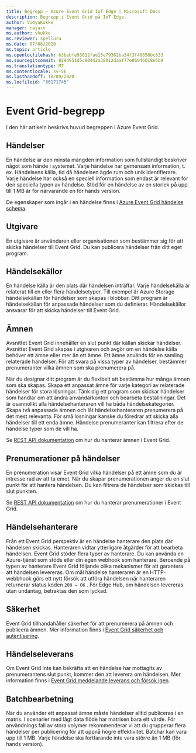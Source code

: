 ```yaml
---
title: Begrepp – Azure Event Grid IoT Edge | Microsoft Docs
description: Begrepp i Event Grid på IoT Edge.
author: VidyaKukke
manager: rajarv
ms.author: vkukke
ms.reviewer: spelluru
ms.date: 07/08/2020
ms.topic: article
ms.openlocfilehash: b3babfe93012fae15e79362ba34f3f48856bc833
ms.sourcegitcommit: 829d951d5c90442a38012daaf77e86046018e5b9
ms.translationtype: MT
ms.contentlocale: sv-SE
ms.lasthandoff: 10/09/2020
ms.locfileid: "86171745"
---
```

# <a name="event-grid-concepts"></a>Event Grid-begrepp

I den här artikeln beskrivs huvud begreppen i Azure Event Grid.

## <a name="events"></a>Händelser

En händelse är den minsta mängden information som fullständigt beskriver något som hände i systemet. Varje händelse har gemensam information, t. ex. Händelsens källa, tid då händelsen ägde rum och unik identifierare. Varje händelse har också en speciell information som endast är relevant för den speciella typen av händelse. Stöd för en händelse av en storlek på upp till 1 MB är för närvarande en för hands version.

De egenskaper som ingår i en händelse finns i [Azure Event Grid händelse schema](event-schemas.md).

## <a name="publishers"></a>Utgivare

En utgivare är användaren eller organisationen som bestämmer sig för att skicka händelser till Event Grid. Du kan publicera händelser från ditt eget program.

## <a name="event-sources"></a>Händelsekällor

En händelse källa är den plats där händelsen inträffar. Varje händelsekälla är relaterat till en eller flera händelsetyper. Till exempel är Azure Storage händelsekällan för händelser som skapas i blobbar. Ditt program är händelsekällan för anpassade händelser som du definierar. Händelsekällor ansvarar för att skicka händelser till Event Grid.

## <a name="topics"></a>Ämnen

Avsnittet Event Grid innehåller en slut punkt där källan skickar händelser. Avsnittet Event Grid skapas i utgivaren och avgör om en händelse källa behöver ett ämne eller mer än ett ämne. Ett ämne används för en samling relaterade händelser. För att svara på vissa typer av händelser, bestämmer prenumeranter vilka ämnen som ska prenumerera på.

När du designar ditt program är du flexibelt att bestämma hur många ämnen som ska skapas. Skapa ett anpassat ämne för varje kategori av relaterade händelser för stora lösningar. Tänk dig ett program som skickar händelser som handlar om att ändra användarkonton och bearbeta beställningar. Det är osannolikt alla händelsehanteraren vill ha båda händelsekategorier. Skapa två anpassade ämnen och låt händelsehanteraren prenumerera på det mest relevanta. För små lösningar kanske du föredrar att skicka alla händelser till ett enda ämne. Händelse prenumeranter kan filtrera efter de händelse typer som de vill ha.

Se [REST API dokumentation](api.md) om hur du hanterar ämnen i Event Grid.

## <a name="event-subscriptions"></a>Prenumerationer på händelser

En prenumeration visar Event Grid vilka händelser på ett ämne som du är intresse rad av att ta emot. När du skapar prenumerationen anger du en slut punkt för att hantera händelsen. Du kan filtrera de händelser som skickas till slut punkten. 

Se [REST API dokumentation](api.md) om hur du hanterar prenumerationer i Event Grid.

## <a name="event-handlers"></a>Händelsehanterare

Från ett Event Grid perspektiv är en händelse hanterare den plats där händelsen skickas. Hanteraren vidtar ytterligare åtgärder för att bearbeta händelsen. Event Grid stöder flera typer av hanterare. Du kan använda en Azure-tjänst som stöds eller din egen webhook som hanterare. Beroende på typen av hanterare Event Grid följande olika mekanismer för att garantera att händelsen levereras. Om mål händelse hanteraren är en HTTP-webbhook görs ett nytt försök att utföra händelsen när hanteraren returnerar status koden `200 – OK` . För Edge Hub, om händelsen levereras utan undantag, betraktas den som lyckad.

## <a name="security"></a>Säkerhet

Event Grid tillhandahåller säkerhet för att prenumerera på ämnen och publicera ämnen. Mer information finns i [Event Grid säkerhet och autentisering](security-authentication.md).

## <a name="event-delivery"></a>Händelseleverans

Om Event Grid inte kan bekräfta att en händelse har mottagits av prenumerantens slut punkt, kommer den att leverera om händelsen. Mer information finns i [Event Grid meddelande leverans och försök igen](delivery-retry.md).

## <a name="batching"></a>Batchbearbetning

När du använder ett anpassat ämne måste händelser alltid publiceras i en matris. I scenarier med lågt data flöde har matrisen bara ett värde. För användnings fall av stora volymer rekommenderar vi att du grupperar flera händelser per publicering för att uppnå högre effektivitet. Batchar kan vara upp till 1 MB. Varje händelse ska fortfarande inte vara större än 1 MB (för hands version).